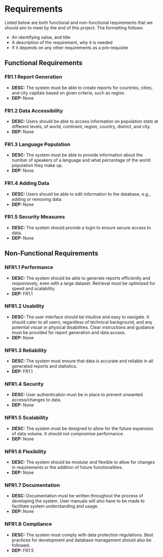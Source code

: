 # Requirements

Listed below are both functional and non-functional requirements that we should aim to meet by the end of this project. The formatting follows:

- An identifying value, and title
- A description of the requirement, why it is needed
- If it depends on any other requirements as a pre-requisite

## Functional Requirements

### FR1.1 Report Generation

- **DESC:** The system must be able to create reports for countries, cities, and city capitals based on given criteria, such as region.
- **DEP:** None

### FR1.2 Data Accessibility

- **DESC:** Users should be able to access information on population stats at different levels, of world, continent, region, country, district, and city.
- **DEP:** None

### FR1.3 Language Population

- **DESC:** The system must be able to provide information about the number of speakers of a language and what percentage of the world population they make up.
- **DEP:** None

### FR1.4 Adding Data

- **DESC:** Users should be able to edit information to the database, e.g., adding or removing data.
- **DEP:** None

### FR1.5 Security Measures

- **DESC:** The system should provide a login to ensure secure access to data.
- **DEP:** None

## Non-Functional Requirements

### NFR1.1 Performance

- **DESC:** The system should be able to generate reports efficiently and responsively, even with a large dataset. Retrieval must be optimized for speed and scalability.
- **DEP:** FR1.1

### NFR1.2 Usability

- **DESC:** The user interface should be intuitive and easy to navigate. It should cater to all users, regardless of technical background, and any potential visual or physical disabilities. Clear instructions and guidance must be provided for report generation and data access.
- **DEP:** None

### NFR1.3 Reliability

- **DESC:** The system must ensure that data is accurate and reliable in all generated reports and statistics.
- **DEP:** FR1.1

### NFR1.4 Security

- **DESC:** User authentication must be in place to prevent unwanted access/changes to data.
- **DEP:** None

### NFR1.5 Scalability

- **DESC:** The system must be designed to allow for the future expansion of data volume. It should not compromise performance.
- **DEP:** None

### NFR1.6 Flexibility

- **DESC:** The system should be modular and flexible to allow for changes in requirements or the addition of future functionalities.
- **DEP:** None

### NFR1.7 Documentation

- **DESC:** Documentation must be written throughout the process of developing the system. User manuals will also have to be made to facilitate system understanding and usage.
- **DEP:** None

### NFR1.8 Compliance

- **DESC:** The system must comply with data protection regulations. Best practices for development and database management should also be followed.
- **DEP:** FR1.5
